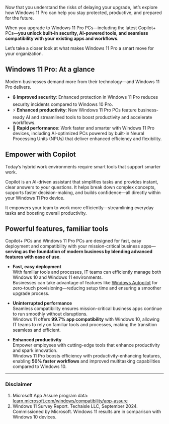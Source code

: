 Now that you understand the risks of delaying your upgrade, let’s explore how Windows 11 Pro can help you stay protected, productive, and prepared for the future.

When you upgrade to Windows 11 Pro PCs—including the latest Copilot+ PCs—**you unlock built-in security, AI-powered tools, and seamless compatibility with your existing apps and workflows**.

Let’s take a closer look at what makes Windows 11 Pro a smart move for your organization.

## Windows 11 Pro: At a glance

Modern businesses demand more from their technology—and Windows 11 Pro delivers.

- 🔒 **Improved security**: Enhanced protection in Windows 11 Pro reduces security incidents compared to Windows 10 Pro.  
- ⚡ **Enhanced productivity**: New Windows 11 Pro PCs feature business-ready AI and streamlined tools to boost productivity and accelerate workflows.  
- 🚀 **Rapid performance**: Work faster and smarter with Windows 11 Pro devices, including AI-optimized PCs powered by built-in Neural Processing Units (NPUs) that deliver enhanced efficiency and flexibility.

## Empower with Copilot

Today’s hybrid work environments require smart tools that support smarter work.

Copilot is an AI-driven assistant that simplifies tasks and provides instant, clear answers to your questions. It helps break down complex concepts, supports faster decision-making, and builds confidence—all directly within your Windows 11 Pro device.

It empowers your team to work more efficiently—streamlining everyday tasks and boosting overall productivity.

## Powerful features, familiar tools

Copilot+ PCs and Windows 11 Pro PCs are designed for fast, easy deployment and compatibility with your mission-critical business apps—**serving as the foundation of modern business by blending advanced features with ease of use**.

- **Fast, easy deployment**  
  With familiar tools and processes, IT teams can efficiently manage both Windows 10 and Windows 11 environments.  
  Businesses can take advantage of features like [Windows Autopilot](https://learn.microsoft.com/en-us/mem/autopilot/overview) for zero-touch provisioning—reducing setup time and ensuring a smoother upgrade process.

- **Uninterrupted performance**  
  Seamless compatibility ensures mission-critical business apps continue to run smoothly without disruptions.  
  Windows 11 offers **99.7% app compatibility** with Windows 10, allowing IT teams to rely on familiar tools and processes, making the transition seamless and efficient.  

- **Enhanced productivity**  
  Empower employees with cutting-edge tools that enhance productivity and spark innovation.  
  Windows 11 Pro boosts efficiency with productivity-enhancing features, enabling **50% faster workflows** and improved multitasking capabilities compared to Windows 10.

---

### Disclaimer

1. Microsoft App Assure program data: [learn.microsoft.com/windows/compatibility/app-assure](https://learn.microsoft.com/windows/compatibility/app-assure)  
2. Windows 11 Survey Report. Techaisle LLC, September 2024. Commissioned by Microsoft. Windows 11 results are in comparison with Windows 10 devices.
